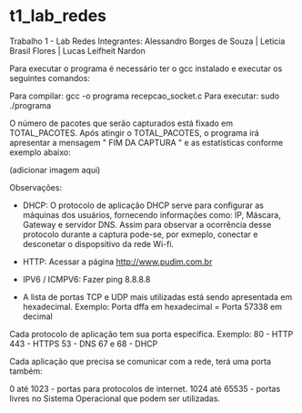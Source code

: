 # t1_lab_redes
Trabalho 1 - Lab Redes
Integrantes: Alessandro Borges de Souza | Leticia Brasil Flores | Lucas Leifheit Nardon 


Para executar o programa é necessário ter o gcc instalado e executar os seguintes comandos:

Para compilar: gcc -o programa recepcao_socket.c
Para executar: sudo ./programa

O número de pacotes que serão capturados está fixado em TOTAL_PACOTES.
Após atingir o TOTAL_PACOTES, o programa irá apresentar a mensagem " FIM DA CAPTURA " e as estatísticas conforme exemplo abaixo:



(adicionar imagem aqui)


Observações:

- DHCP: O protocolo de aplicação DHCP serve para configurar as máquinas dos usuários, fornecendo informações como: IP, Máscara, Gateway e servidor DNS. Assim para observar a ocorrência desse protocolo durante a captura pode-se, por exmeplo, conectar e desconetar o dispopsitivo da rede Wi-fi.

- HTTP: Acessar a página http://www.pudim.com.br

- IPV6 / ICMPV6: Fazer ping 8.8.8.8

- A lista de portas TCP e UDP mais utilizadas está sendo apresentada em hexadecimal. Exemplo: Porta dffa em hexadecimal = Porta 57338 em decimal

Cada protocolo de aplicação tem sua porta específica. Exemplo:
80 - HTTP
443 - HTTPS
53 - DNS
67 e 68 - DHCP


Cada aplicação que precisa se comunicar com a rede, terá uma porta também:

0 até 1023 - portas para protocolos de internet.
1024 até 65535 - portas livres no Sistema Operacional que podem ser utilizadas.